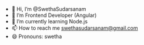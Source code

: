 - 👋 Hi, I’m @SwethaSudarsanam
- 👀 I’m Frontend Developer (Angular) 
- 🌱 I’m currently learning Node.js
- 📫 How to reach me swethasudarsanam@gmail.com
- 😄 Pronouns: swetha
